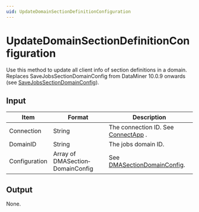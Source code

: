 ```yaml
---
uid: UpdateDomainSectionDefinitionConfiguration
---
```


# UpdateDomainSectionDefinitionConfiguration

Use this method to update all client info of section definitions in a domain. Replaces SaveJobsSectionDomainConfig from DataMiner 10.0.9 onwards (see [SaveJobsSectionDomainConfig](xref:SaveJobsSectionDomainConfig)).

## Input

| Item          | Format                           | Description                                                                       |
|---------------|----------------------------------|-----------------------------------------------------------------------------------|
| Connection    | String                           | The connection ID. See [ConnectApp](xref:ConnectApp) .  |
| DomainID      | String                           | The jobs domain ID.                                                               |
| Configuration | Array of DMASection­DomainConfig | See [DMASectionDomainConfig](xref:DMASectionDomainConfig). |

## Output

None.

